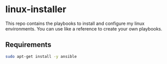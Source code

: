 # linux-installer

This repo contains the playbooks to install and configure my linux environments. You can use like a reference to create your own playbooks.

## Requirements

```bash
sudo apt-get install -y ansible
```
